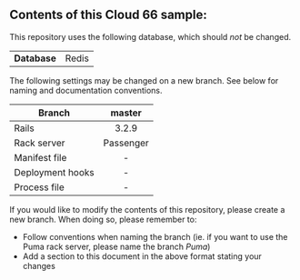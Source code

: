 ## Contents of this Cloud 66 sample:

This repository uses the following database, which should <i>not</i> be changed.
<table>
  <tr>
    <td><b>Database</b></td>
    <td>Redis</td>
  </tr>
</table>

The following settings may be changed on a new branch. See below for naming and documentation conventions.

| Branch           | master                                   |
| ---------------- |:----------------------------------------:|
| Rails            | 3.2.9                                    |
| Rack server      | Passenger                                |
| Manifest file    | -                                        |
| Deployment hooks | -                                        |
| Process file     | -                                        |

If you would like to modify the contents of this repository, please create a new branch. When doing so, please remember to:
* Follow conventions when naming the branch (ie. if you want to use the Puma rack server, please name the branch _Puma_)
* Add a section to this document in the above format stating your changes
